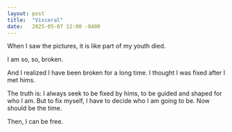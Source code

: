 ```yaml
---
layout: post
title:  "Visceral"
date:   2025-05-07 12:00 -0400
---
```


When I saw the pictures, it is like part of my youth died.

I am so, so, broken.

And I realized I have been broken for a long time. I thought I was fixed after I met hims.

The truth is: I always seek to be fixed by hims, to be guided and shaped for who I am. But to fix myself, I have to decide who I am going to be. Now should be the time.

Then, I can be free.
